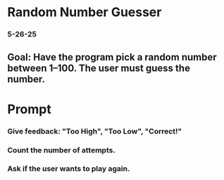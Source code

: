 # Random Number Guesser

### 5-26-25

## Goal: Have the program pick a random number between 1–100. The user must guess the number.

# Prompt

### Give feedback: "Too High", "Too Low", "Correct!"

### Count the number of attempts.

### Ask if the user wants to play again.